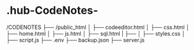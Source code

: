 # .hub-CodeNotes-
 /CODENOTES
 ├── /public_html
 │   ├── codeeditor.html
 │   ├── css.html
 │   ├── home.html
 │   ├── js.html
 │   ├── sql.html
 |   ├── 
 │   ├── styles.css
 │   ├── script.js
 ├── .env
 ├── backup.json
 ├── server.js